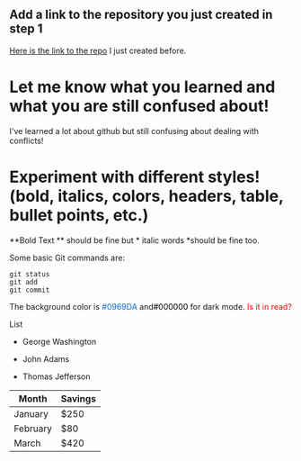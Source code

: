 ## Add a link to the repository you just created in step 1
[Here is the link to the repo](zc19e_MyFirstRepo) I just created before.

# Let me know what you learned and what you are still confused about!
I've learned a lot about github but still confusing about dealing with conflicts!

# Experiment with different styles! (bold, italics, colors, headers, table, bullet points, etc.)

**Bold Text ** should be fine but * italic words *should be fine too.

Some basic Git commands are:
```
git status
git add
git commit
```
The background color is <span style="color:#0969DA">#0969DA</span> and<span style="color:#000000">#000000</span> for dark mode.
<span style="color:red">
Is it in read?
</span>
 
 List
- George Washington
* John Adams
+ Thomas Jefferson

| Month    | Savings |
| -------- | ------- |
| January  | $250    |
| February | $80     |
| March    | $420    |

